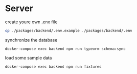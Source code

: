 # Server

create youre own .enx file

```Bash
cp ./packages/backend/.env.example ./packages/backend/.env
```

synchronize the database

```docker-compose
docker-compose exec backend npm run typeorm schema:sync
```

load some sample data

```docker-compose
docker-compose exec backend npm run fixtures
```
